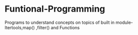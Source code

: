 # Funtional-Programming
Programs to understand concepts on  topics of built in  module- Itertools,map() ,filter() and Functions
